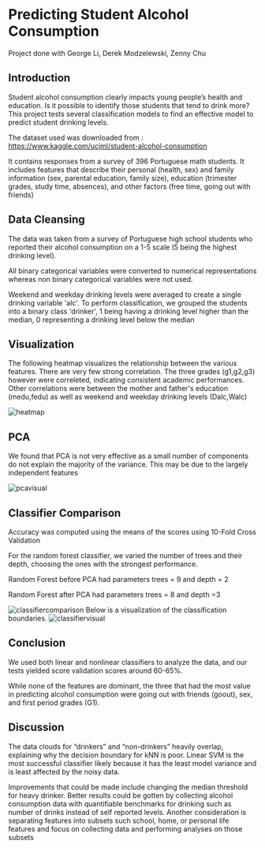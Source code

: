 # Predicting Student Alcohol Consumption
Project done with George Li, Derek Modzelewski, Zenny Chu

## Introduction
Student alcohol consumption clearly impacts young people’s health and education. Is it possible to identify those students that tend to drink more? This project tests several classification models to find an effective model to predict student drinking levels.

The dataset used was downloaded from : https://www.kaggle.com/uciml/student-alcohol-consumption

It contains responses from a survey of 396 Portuguese math students. It includes features that describe their personal (health, sex) and family information (sex, parental education, family size), education (trimester grades, study time, absences), and other factors (free time, going out with friends)
## Data Cleansing
The data was taken from a survey of Portuguese high school students who reported their alcohol consumption on a 1-5 scale (5 being the highest drinking level).

All binary categorical variables were converted to numerical representations whereas non binary categorical variables were not used.

Weekend and weekday drinking levels were averaged to create a single drinking variable 'alc'. To perform classification, we grouped the students into a binary class 'drinker', 1 being having a drinking level higher than the median, 0 representing a drinking level below the median

## Visualization
The following heatmap visualizes the relationship between the various features. There are very few strong correlation. The three grades (g1,g2,g3) however were correleted, indicating consistent academic performances. Other correlations were between the mother and father's education (medu,fedu) as well as weekend and weekday drinking levels (Dalc,Walc)

![heatmap](https://user-images.githubusercontent.com/36087346/36117937-60725dfe-1009-11e8-81c0-6230fce24bfe.png)

## PCA
We found that PCA is not very effective as a small number of components do not explain the majority of the variance. This may be due to the largely independent features

![pcavisual](https://user-images.githubusercontent.com/36087346/36120447-39f178a6-1011-11e8-9a05-2c5de8c15753.png)


## Classifier Comparison
Accuracy was computed using the means of the scores using 10-Fold Cross Validation

For the random forest classifier, we varied the number of trees and their depth, choosing the ones with the strongest performance.

Random Forest before PCA had parameters trees = 9 and depth = 2

Random Forest after PCA had parameters trees = 8 and depth =3

![classifiercomparison](https://user-images.githubusercontent.com/36087346/36120217-72fc3bc8-1010-11e8-8d61-aba0aafe90fa.png)
Below is a visualization of the classification boundaries.
![classifiervisual](https://user-images.githubusercontent.com/36087346/36120221-760851f8-1010-11e8-8321-35a9d346f95f.png)
## Conclusion
We used both linear and nonlinear classifiers to analyze the data, and our tests yielded score validation scores around 60-65%.

While none of the features are dominant, the three that had the most value in predicting alcohol consumption were going out with friends (goout), sex, and first period grades (G1).
## Discussion

The data clouds for “drinkers” and “non-drinkers” heavily overlap, explaining why the decision boundary for kNN is poor. Linear SVM is the most successful classifier likely because it has the least model variance and is least affected by the noisy data. 

Improvements that could be made include changing the median threshold for heavy drinker. Better results could be gotten by collecting alcohol consumption data with quantifiable benchmarks for drinking such as number of drinks instead of self reported levels. Another consideration is separating features into subsets such school, home, or personal life features and focus on collecting data and performing analyses on those subsets


